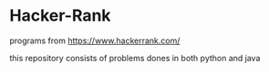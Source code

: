 # Hacker-Rank

programs from https://www.hackerrank.com/ 

this repository consists of problems dones in both python and java
